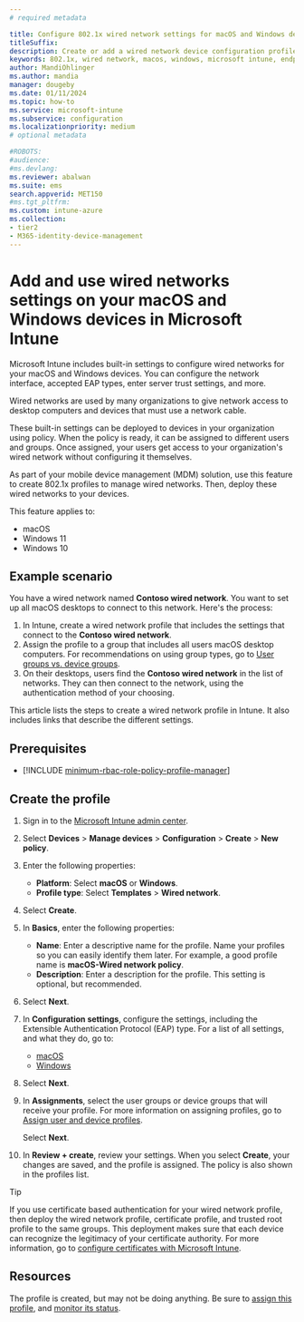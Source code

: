 ```yaml
---
# required metadata

title: Configure 802.1x wired network settings for macOS and Windows devices in Microsoft Intune
titleSuffix:
description: Create or add a wired network device configuration profile or policy using the IEEE 802.1X standard for macOS, Windows 10, and Windows 11 devices and computers. See the different settings, add certificates, choose an EAP type, and select an authentication method in Microsoft Intune.
keywords: 802.1x, wired network, macos, windows, microsoft intune, endpoint management
author: MandiOhlinger
ms.author: mandia
manager: dougeby
ms.date: 01/11/2024
ms.topic: how-to
ms.service: microsoft-intune
ms.subservice: configuration
ms.localizationpriority: medium
# optional metadata

#ROBOTS:
#audience:
#ms.devlang:
ms.reviewer: abalwan
ms.suite: ems
search.appverid: MET150
#ms.tgt_pltfrm:
ms.custom: intune-azure
ms.collection:
- tier2
- M365-identity-device-management
---
```


# Add and use wired networks settings on your macOS and Windows devices in Microsoft Intune

Microsoft Intune includes built-in settings to configure wired networks for your macOS and Windows devices. You can configure the network interface, accepted EAP types, enter server trust settings, and more.

Wired networks are used by many organizations to give network access to desktop computers and devices that must use a network cable.

These built-in settings can be deployed to devices in your organization using policy. When the policy is ready, it can be assigned to different users and groups. Once assigned, your users get access to your organization's wired network without configuring it themselves.

As part of your mobile device management (MDM) solution, use this feature to create 802.1x profiles to manage wired networks. Then, deploy these wired networks to your devices.

This feature applies to:

- macOS
- Windows 11
- Windows 10

## Example scenario

You have a wired network named **Contoso wired network**. You want to set up all macOS desktops to connect to this network. Here's the process:

1. In Intune, create a wired network profile that includes the settings that connect to the **Contoso wired network**.
2. Assign the profile to a group that includes all users macOS desktop computers. For recommendations on using group types, go to [User groups vs. device groups](device-profile-assign.md#user-groups-vs-device-groups).
3. On their desktops, users find the **Contoso wired network** in the list of networks. They can then connect to the network, using the authentication method of your choosing.

This article lists the steps to create a wired network profile in Intune. It also includes links that describe the different settings.

## Prerequisites

- [!INCLUDE [minimum-rbac-role-policy-profile-manager](../includes/minimum-rbac-role-policy-profile-manager.md)]

## Create the profile

1. Sign in to the [Microsoft Intune admin center](https://go.microsoft.com/fwlink/?linkid=2109431).
2. Select **Devices** > **Manage devices** > **Configuration** > **Create** > **New policy**.
3. Enter the following properties:

    - **Platform**: Select **macOS** or **Windows**.
    - **Profile type**: Select **Templates** > **Wired network**.

4. Select **Create**.
5. In **Basics**, enter the following properties:

    - **Name**: Enter a descriptive name for the profile. Name your profiles so you can easily identify them later. For example, a good profile name is **macOS-Wired network policy**.
    - **Description**: Enter a description for the profile. This setting is optional, but recommended.

6. Select **Next**.
7. In **Configuration settings**, configure the settings, including the Extensible Authentication Protocol (EAP) type. For a list of all settings, and what they do, go to:

    - [macOS](wired-network-settings-macos.md)
    - [Windows](wired-network-settings-windows.md)

8. Select **Next**.
9. In **Assignments**, select the user groups or device groups that will receive your profile. For more information on assigning profiles, go to [Assign user and device profiles](device-profile-assign.md).

    Select **Next**.

10. In **Review + create**, review your settings. When you select **Create**, your changes are saved, and the profile is assigned. The policy is also shown in the profiles list.

> [!TIP]
> If you use certificate based authentication for your wired network profile, then deploy the wired network profile, certificate profile, and trusted root profile to the same groups. This deployment makes sure that each device can recognize the legitimacy of your certificate authority. For more information, go to [configure certificates with Microsoft Intune](../protect/certificates-configure.md).

## Resources

The profile is created, but may not be doing anything. Be sure to [assign this profile](device-profile-assign.md), and [monitor its status](device-profile-monitor.md).
